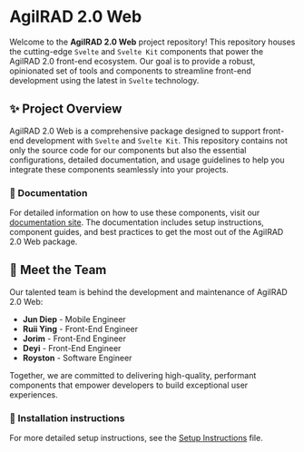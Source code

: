 # AgilRAD 2.0 Web

Welcome to the **AgilRAD 2.0 Web** project repository! This repository houses the cutting-edge `Svelte` and `Svelte Kit` components that power the AgilRAD 2.0 front-end ecosystem. Our goal is to provide a robust, opinionated set of tools and components to streamline front-end development using the latest in `Svelte` technology.

## ✨ Project Overview

AgilRAD 2.0 Web is a comprehensive package designed to support front-end development with `Svelte` and `Svelte Kit`. This repository contains not only the source code for our components but also the essential configurations, detailed documentation, and usage guidelines to help you integrate these components seamlessly into your projects.

### 📄 Documentation

For detailed information on how to use these components, visit our [documentation site](https://mssfoobar.github.io/ar2-web/). The documentation includes setup instructions, component guides, and best practices to get the most out of the AgilRAD 2.0 Web package.

## 👥 Meet the Team

Our talented team is behind the development and maintenance of AgilRAD 2.0 Web:

- **Jun Diep** - Mobile Engineer
- **Ruii Ying** - Front-End Engineer
- **Jorim** - Front-End Engineer
- **Deyi** - Front-End Engineer
- **Royston** - Software Engineer

Together, we are committed to delivering high-quality, performant components that empower developers to build exceptional user experiences.

### 📄 Installation instructions

For more detailed setup instructions, see the [Setup Instructions](https://github.com/ZN-Team/.github/main/aoh-response/web_instructions.md) file.